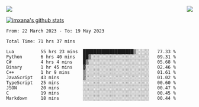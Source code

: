 <p>
  <a href="https://count.getloli.com/"><img src="https://count.getloli.com/get/@xana.readme?theme=moebooru-h"></a>
  <img src="https://weather-icon.journeyad.repl.co/@hangzhou?v=1" align="right">
</p>


<a href="https://github.com/imxana"><img align="center" src="https://github-readme-stats.vercel.app/api?username=imxana&show_icons=true&include_all_commits=true&hide_border=tru&custom_title=imxana%27s%20Github%20Stats" alt="imxana's github stats" /></a> 

<!--START_SECTION:waka-->

```text
From: 22 March 2023 - To: 19 May 2023

Total Time: 71 hrs 37 mins

Lua          55 hrs 23 mins  ███████████████████▒░░░░░   77.33 %
Python       6 hrs 40 mins   ██▒░░░░░░░░░░░░░░░░░░░░░░   09.31 %
C#           4 hrs 4 mins    █▒░░░░░░░░░░░░░░░░░░░░░░░   05.68 %
Binary       1 hr 45 mins    ▓░░░░░░░░░░░░░░░░░░░░░░░░   02.46 %
C++          1 hr 9 mins     ▒░░░░░░░░░░░░░░░░░░░░░░░░   01.61 %
JavaScript   43 mins         ▒░░░░░░░░░░░░░░░░░░░░░░░░   01.02 %
TypeScript   25 mins         ░░░░░░░░░░░░░░░░░░░░░░░░░   00.60 %
JSON         20 mins         ░░░░░░░░░░░░░░░░░░░░░░░░░   00.47 %
C            19 mins         ░░░░░░░░░░░░░░░░░░░░░░░░░   00.45 %
Markdown     18 mins         ░░░░░░░░░░░░░░░░░░░░░░░░░   00.44 %
```

<!--END_SECTION:waka-->
